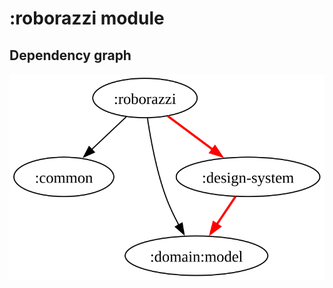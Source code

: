 # :roborazzi module
## Dependency graph
![Dependency graph](../docs/images/graphs/dep_graph_roborazzi.svg)
